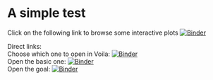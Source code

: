 # A simple test
Click on the following link to browse some interactive plots
[![Binder](https://mybinder.org/badge_logo.svg)](https://mybinder.org/v2/gh/fomightez/communication_voila/master?urlpath=voila%2Ftree%2Fscripts)

Direct links:  
Choose which one to open in Voila: [![Binder](https://mybinder.org/badge_logo.svg)](https://mybinder.org/v2/gh/fomightez/communication_voila/master?urlpath=voila%2Ftree%2Fscripts)  
Open the basic one: [![Binder](https://mybinder.org/badge_logo.svg)](https://mybinder.org/v2/gh/fomightez/communication_voila/master?urlpath=voila%2Frender%2Fscripts%2Fbasics.ipynb)  
Open the goal:  [![Binder](https://mybinder.org/badge_logo.svg)](https://mybinder.org/v2/gh/fomightez/communication_voila/master?urlpath=voila%2Frender%2Fscripts%2Ftestv.ipynb)  
